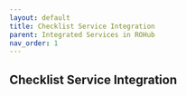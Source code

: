 ```yaml
---
layout: default
title: Checklist Service Integration
parent: Integrated Services in ROHub
nav_order: 1
---
```


## Checklist Service Integration
